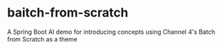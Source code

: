# baitch-from-scratch
A Spring Boot AI demo for introducing concepts using Channel 4's Batch from Scratch as a theme
